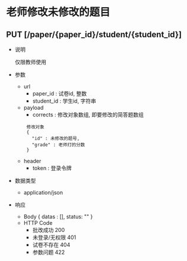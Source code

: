 #  老师修改未修改的题目

## PUT [/paper/{paper_id}/student/{student_id}]
+ 说明

  仅限教师使用

+ 参数
   + url
     + paper_id : 试卷id, 整数
     + student_id : 学生id, 字符串
   + payload
     + corrects : 修改对象数组, 即要修改的简答题数组
     ```
      修改对象
      {
        "id" : 未修改的题号,
        "grade" : 老师打的分数
      }
     ```
   + header
     + token : 登录令牌

+ 数据类型
  + application/json

+ 响应
  + Body
        {
          datas : [],
          status: ""
        }
  + HTTP Code
    + 批改成功 200
    + 未登录/无权限 401
    + 试卷不存在 404
    + 参数问题 422
